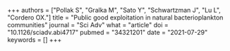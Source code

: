 +++
authors = ["Pollak S", "Gralka M", "Sato Y", "Schwartzman J", "Lu L", "Cordero OX."]
title = "Public good exploitation in natural bacterioplankton communities"
journal = "Sci Adv"
what = "article"
doi = "10.1126/sciadv.abi4717"
pubmed = "34321201"
date = "2021-07-29"
keywords = []
+++


